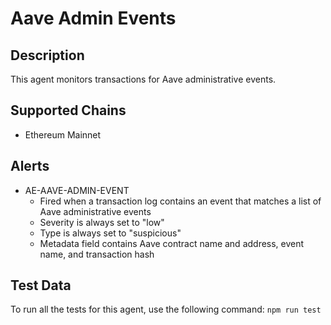 # Aave Admin Events

## Description

This agent monitors transactions for Aave administrative events.

## Supported Chains

- Ethereum Mainnet

## Alerts

<!-- -->
- AE-AAVE-ADMIN-EVENT
  - Fired when a transaction log contains an event that matches a list of Aave administrative events
  - Severity is always set to "low"
  - Type is always set to "suspicious" 
  - Metadata field contains Aave contract name and address, event name, and transaction hash

## Test Data

To run all the tests for this agent, use the following command: `npm run test`
